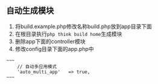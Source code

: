 ## 自动生成模块
1. 将build.example.php修改名称build.php放到app目录下面
2. 在根目录执行`php think build home`生成模块
3. 删除app下面的controller模块
4. 修改config目录下面的app.php中
```
~~~
    // 自动多应用模式
    'auto_multi_app'   => true,
~~~
```

 
